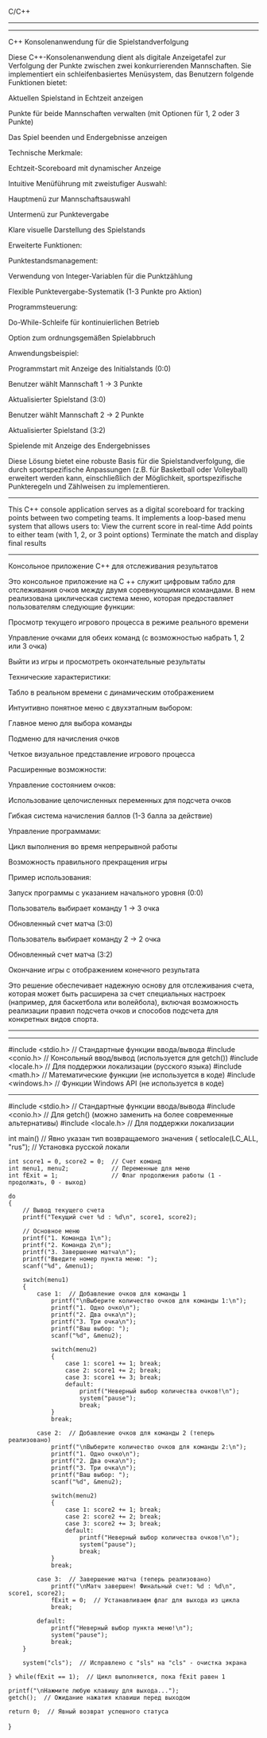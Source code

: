 C/C++
____________________________________________________________________
___________________________________________________________________

C++ Konsolenanwendung für die Spielstandverfolgung

Diese C++-Konsolenanwendung dient als digitale Anzeigetafel zur Verfolgung der Punkte zwischen zwei konkurrierenden Mannschaften. Sie implementiert ein schleifenbasiertes Menüsystem, das Benutzern folgende Funktionen bietet:

Aktuellen Spielstand in Echtzeit anzeigen

Punkte für beide Mannschaften verwalten (mit Optionen für 1, 2 oder 3 Punkte)

Das Spiel beenden und Endergebnisse anzeigen

Technische Merkmale:

Echtzeit-Scoreboard mit dynamischer Anzeige

Intuitive Menüführung mit zweistufiger Auswahl:

Hauptmenü zur Mannschaftsauswahl

Untermenü zur Punktevergabe

Klare visuelle Darstellung des Spielstands

Erweiterte Funktionen:

Punktestandsmanagement:

Verwendung von Integer-Variablen für die Punktzählung

Flexible Punktevergabe-Systematik (1-3 Punkte pro Aktion)

Programmsteuerung:

Do-While-Schleife für kontinuierlichen Betrieb

Option zum ordnungsgemäßen Spielabbruch

Anwendungsbeispiel:

Programmstart mit Anzeige des Initialstands (0:0)

Benutzer wählt Mannschaft 1 → 3 Punkte

Aktualisierter Spielstand (3:0)

Benutzer wählt Mannschaft 2 → 2 Punkte

Aktualisierter Spielstand (3:2)

Spielende mit Anzeige des Endergebnisses

Diese Lösung bietet eine robuste Basis für die Spielstandverfolgung, die durch sportspezifische Anpassungen 
(z.B. für Basketball oder Volleyball) erweitert werden kann, einschließlich der Möglichkeit, sportspezifische Punkteregeln und Zählweisen zu implementieren.
__________________________________________________________________


This C++ console application serves as a digital scoreboard for tracking points between two competing teams. 
It implements a loop-based menu system that allows users to:
View the current score in real-time
Add points to either team (with 1, 2, or 3 point options)
Terminate the match and display final results
________________________________________________________________

Консольное приложение C++ для отслеживания результатов

Это консольное приложение на C ++ служит цифровым табло для отслеживания очков между двумя соревнующимися командами. В нем реализована циклическая система меню, которая предоставляет пользователям следующие функции:

Просмотр текущего игрового процесса в режиме реального времени

Управление очками для обеих команд (с возможностью набрать 1, 2 или 3 очка)

Выйти из игры и просмотреть окончательные результаты

Технические характеристики:

Табло в реальном времени с динамическим отображением

Интуитивно понятное меню с двухэтапным выбором:

Главное меню для выбора команды

Подменю для начисления очков

Четкое визуальное представление игрового процесса

Расширенные возможности:

Управление состоянием очков:

Использование целочисленных переменных для подсчета очков

Гибкая система начисления баллов (1-3 балла за действие)

Управление программами:

Цикл выполнения во время непрерывной работы

Возможность правильного прекращения игры

Пример использования:

Запуск программы с указанием начального уровня (0:0)

Пользователь выбирает команду 1 → 3 очка

Обновленный счет матча (3:0)

Пользователь выбирает команду 2 → 2 очка

Обновленный счет матча (3:2)

Окончание игры с отображением конечного результата

Это решение обеспечивает надежную основу для отслеживания счета, которая может быть расширена за счет специальных настроек 
(например, для баскетбола или волейбола), включая возможность реализации правил подсчета очков и способов подсчета для конкретных видов спорта.



____________________________________________________________________
___________________________________________________________________
#include <stdio.h>  // Стандартные функции ввода/вывода
#include <conio.h>  // Консольный ввод/вывод (используется для getch())
#include <locale.h> // Для поддержки локализации (русского языка)
#include <math.h>   // Математические функции (не используется в коде)
#include <windows.h> // Функции Windows API (не используется в коде)
_______________________________________________________________________

#include <stdio.h>     // Стандартные функции ввода/вывода
#include <conio.h>      // Для getch() (можно заменить на более современные альтернативы)
#include <locale.h>     // Для поддержки локализации

int main()              // Явно указан тип возвращаемого значения
{
    setlocale(LC_ALL, "rus");  // Установка русской локали
    
    int score1 = 0, score2 = 0;  // Счет команд
    int menu1, menu2;            // Переменные для меню
    int fExit = 1;               // Флаг продолжения работы (1 - продолжать, 0 - выход)
    
    do
    {
        // Вывод текущего счета
        printf("Текущий счет %d : %d\n", score1, score2);
        
        // Основное меню
        printf("1. Команда 1\n");
        printf("2. Команда 2\n");
        printf("3. Завершение матча\n");
        printf("Введите номер пункта меню: ");
        scanf("%d", &menu1);
        
        switch(menu1)
        {
            case 1:  // Добавление очков для команды 1
                printf("\nВыберите количество очков для команды 1:\n");
                printf("1. Одно очко\n");
                printf("2. Два очка\n");
                printf("3. Три очка\n");
                printf("Ваш выбор: ");
                scanf("%d", &menu2);
                
                switch(menu2)
                {
                    case 1: score1 += 1; break;
                    case 2: score1 += 2; break;
                    case 3: score1 += 3; break;
                    default: 
                        printf("Неверный выбор количества очков!\n");
                        system("pause");
                        break;
                }
                break;
                
            case 2:  // Добавление очков для команды 2 (теперь реализовано)
                printf("\nВыберите количество очков для команды 2:\n");
                printf("1. Одно очко\n");
                printf("2. Два очка\n");
                printf("3. Три очка\n");
                printf("Ваш выбор: ");
                scanf("%d", &menu2);
                
                switch(menu2)
                {
                    case 1: score2 += 1; break;
                    case 2: score2 += 2; break;
                    case 3: score2 += 3; break;
                    default: 
                        printf("Неверный выбор количества очков!\n");
                        system("pause");
                        break;
                }
                break;
                
            case 3:  // Завершение матча (теперь реализовано)
                printf("\nМатч завершен! Финальный счет: %d : %d\n", score1, score2);
                fExit = 0;  // Устанавливаем флаг для выхода из цикла
                break;
                
            default:
                printf("Неверный выбор пункта меню!\n");
                system("pause");
                break;
        }
        
        system("cls");  // Исправлено с "sls" на "cls" - очистка экрана
        
    } while(fExit == 1);  // Цикл выполняется, пока fExit равен 1

    printf("\nНажмите любую клавишу для выхода...");
    getch();  // Ожидание нажатия клавиши перед выходом
    
    return 0;  // Явный возврат успешного статуса
}
